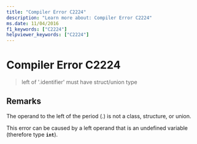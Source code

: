 ```yaml
---
title: "Compiler Error C2224"
description: "Learn more about: Compiler Error C2224"
ms.date: 11/04/2016
f1_keywords: ["C2224"]
helpviewer_keywords: ["C2224"]
---
```

# Compiler Error C2224

> left of '.identifier' must have struct/union type

## Remarks

The operand to the left of the period (.) is not a class, structure, or union.

This error can be caused by a left operand that is an undefined variable (therefore type **`int`**).
